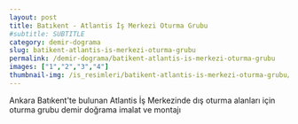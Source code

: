 ```yaml
---
layout: post
title: Batıkent - Atlantis İş Merkezi Oturma Grubu
#subtitle: SUBTITLE
category: demir-dograma
slug: batikent-atlantis-is-merkezi-oturma-grubu
permalink: /demir-dograma/batikent-atlantis-is-merkezi-oturma-grubu
images: ["1","2","3","4"]
thumbnail-img: /is_resimleri/batikent-atlantis-is-merkezi-oturma-grubu/mini/1.jpg
---
```

Ankara Batıkent'te bulunan Atlantis İş Merkezinde dış oturma alanları için oturma grubu demir doğrama imalat ve montajı
